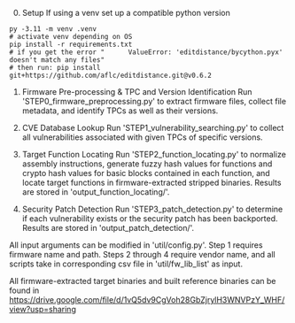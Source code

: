 0. Setup
If using a venv set up a compatible python version
```
py -3.11 -m venv .venv
# activate venv depending on OS
pip install -r requirements.txt
# if you get the error "      ValueError: 'editdistance/bycython.pyx' doesn't match any files"
# then run: pip install git+https://github.com/aflc/editdistance.git@v0.6.2
```

1. Firmware Pre-processing & TPC and Version Identification
Run 'STEP0_firmware_preprocessing.py' to extract firmware files, collect file metadata, and identify TPCs as well as their versions.

1. CVE Database Lookup
Run 'STEP1_vulnerability_searching.py' to collect all vulnerabilities associated with given TPCs of specific versions.

1. Target Function Locating
Run 'STEP2_function_locating.py' to normalize assembly instructions, generate fuzzy hash values for functions and crypto hash values for basic blocks contained in each function, and locate target functions in firmware-extracted stripped binaries.
Results are stored in 'output_function_locating/'.

1. Security Patch Detection
Run 'STEP3_patch_detection.py' to determine if each vulnerability exists or the security patch has been backported.
Results are stored in 'output_patch_detection/'.

All input arguments can be modified in 'util/config.py'. Step 1 requires firmware name and path. Steps 2 through 4 require vendor name, and all scripts take in corresponding csv file in 'util/fw_lib_list' as input.

All firmware-extracted target binaries and built reference binaries can be found in https://drive.google.com/file/d/1vQ5dv9CgVoh28GbZjrylH3WNVPzY_WHF/view?usp=sharing

